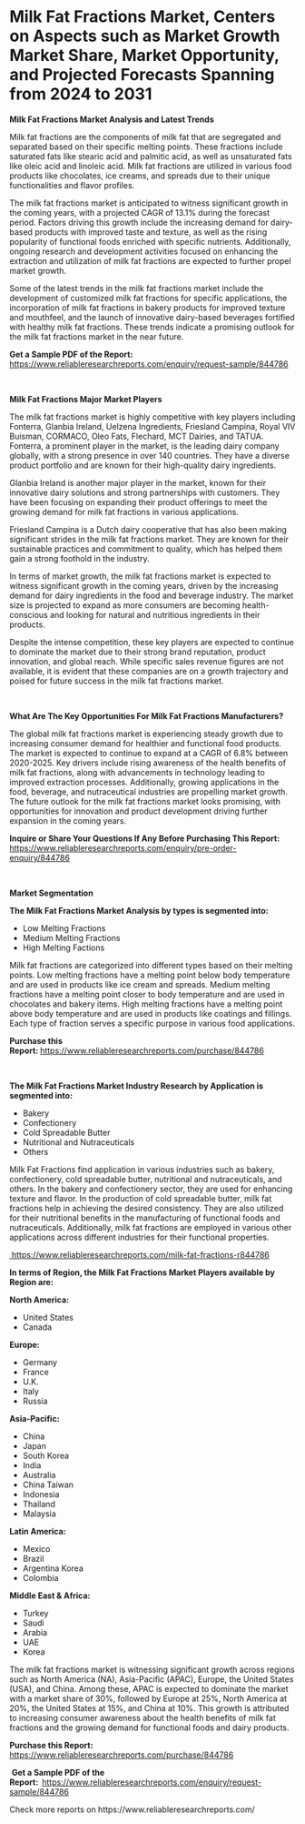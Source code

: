 <p><h1>Milk Fat Fractions Market, Centers on Aspects such as Market Growth Market Share, Market Opportunity, and Projected Forecasts Spanning from 2024 to 2031</h1></p><p><strong>Milk Fat Fractions Market Analysis and Latest Trends</strong></p>
<p><p>Milk fat fractions are the components of milk fat that are segregated and separated based on their specific melting points. These fractions include saturated fats like stearic acid and palmitic acid, as well as unsaturated fats like oleic acid and linoleic acid. Milk fat fractions are utilized in various food products like chocolates, ice creams, and spreads due to their unique functionalities and flavor profiles.</p><p>The milk fat fractions market is anticipated to witness significant growth in the coming years, with a projected CAGR of 13.1% during the forecast period. Factors driving this growth include the increasing demand for dairy-based products with improved taste and texture, as well as the rising popularity of functional foods enriched with specific nutrients. Additionally, ongoing research and development activities focused on enhancing the extraction and utilization of milk fat fractions are expected to further propel market growth.</p><p>Some of the latest trends in the milk fat fractions market include the development of customized milk fat fractions for specific applications, the incorporation of milk fat fractions in bakery products for improved texture and mouthfeel, and the launch of innovative dairy-based beverages fortified with healthy milk fat fractions. These trends indicate a promising outlook for the milk fat fractions market in the near future.</p></p>
<p><strong>Get a Sample PDF of the Report:&nbsp;</strong> <a href="https://www.reliableresearchreports.com/enquiry/request-sample/844786">https://www.reliableresearchreports.com/enquiry/request-sample/844786</a></p>
<p>&nbsp;</p>
<p><strong>Milk Fat Fractions Major Market Players</strong></p>
<p><p>The milk fat fractions market is highly competitive with key players including Fonterra, Glanbia Ireland, Uelzena Ingredients, Friesland Campina, Royal VIV Buisman, CORMACO, Oleo Fats, Flechard, MCT Dairies, and TATUA. Fonterra, a prominent player in the market, is the leading dairy company globally, with a strong presence in over 140 countries. They have a diverse product portfolio and are known for their high-quality dairy ingredients.</p><p>Glanbia Ireland is another major player in the market, known for their innovative dairy solutions and strong partnerships with customers. They have been focusing on expanding their product offerings to meet the growing demand for milk fat fractions in various applications.</p><p>Friesland Campina is a Dutch dairy cooperative that has also been making significant strides in the milk fat fractions market. They are known for their sustainable practices and commitment to quality, which has helped them gain a strong foothold in the industry.</p><p>In terms of market growth, the milk fat fractions market is expected to witness significant growth in the coming years, driven by the increasing demand for dairy ingredients in the food and beverage industry. The market size is projected to expand as more consumers are becoming health-conscious and looking for natural and nutritious ingredients in their products.</p><p>Despite the intense competition, these key players are expected to continue to dominate the market due to their strong brand reputation, product innovation, and global reach. While specific sales revenue figures are not available, it is evident that these companies are on a growth trajectory and poised for future success in the milk fat fractions market.</p></p>
<p>&nbsp;</p>
<p><strong>What Are The Key Opportunities For Milk Fat Fractions Manufacturers?</strong></p>
<p><p>The global milk fat fractions market is experiencing steady growth due to increasing consumer demand for healthier and functional food products. The market is expected to continue to expand at a CAGR of 6.8% between 2020-2025. Key drivers include rising awareness of the health benefits of milk fat fractions, along with advancements in technology leading to improved extraction processes. Additionally, growing applications in the food, beverage, and nutraceutical industries are propelling market growth. The future outlook for the milk fat fractions market looks promising, with opportunities for innovation and product development driving further expansion in the coming years.</p></p>
<p><strong>Inquire or Share Your Questions If Any Before Purchasing This Report:</strong> <a href="https://www.reliableresearchreports.com/enquiry/pre-order-enquiry/844786">https://www.reliableresearchreports.com/enquiry/pre-order-enquiry/844786</a></p>
<p>&nbsp;</p>
<p><strong>Market Segmentation</strong></p>
<p><strong>The Milk Fat Fractions Market Analysis by types is segmented into:</strong></p>
<p><ul><li>Low Melting Fractions</li><li>Medium Melting Fractions</li><li>High Melting Factions</li></ul></p>
<p><p>Milk fat fractions are categorized into different types based on their melting points. Low melting fractions have a melting point below body temperature and are used in products like ice cream and spreads. Medium melting fractions have a melting point closer to body temperature and are used in chocolates and bakery items. High melting fractions have a melting point above body temperature and are used in products like coatings and fillings. Each type of fraction serves a specific purpose in various food applications.</p></p>
<p><strong>Purchase this Report:&nbsp;</strong><a href="https://www.reliableresearchreports.com/purchase/844786">https://www.reliableresearchreports.com/purchase/844786</a></p>
<p>&nbsp;</p>
<p><strong>The Milk Fat Fractions Market Industry Research by Application is segmented into:</strong></p>
<p><ul><li>Bakery</li><li>Confectionery</li><li>Cold Spreadable Butter</li><li>Nutritional and Nutraceuticals</li><li>Others</li></ul></p>
<p><p>Milk Fat Fractions find application in various industries such as bakery, confectionery, cold spreadable butter, nutritional and nutraceuticals, and others. In the bakery and confectionery sector, they are used for enhancing texture and flavor. In the production of cold spreadable butter, milk fat fractions help in achieving the desired consistency. They are also utilized for their nutritional benefits in the manufacturing of functional foods and nutraceuticals. Additionally, milk fat fractions are employed in various other applications across different industries for their functional properties.</p></p>
<p><a href="https://www.reliableresearchreports.com/milk-fat-fractions-r844786">&nbsp;https://www.reliableresearchreports.com/milk-fat-fractions-r844786</a></p>
<p><strong>In terms of Region, the Milk Fat Fractions Market Players available by Region are:</strong></p>
<p>
    <p> <strong> North America: </strong>
        <ul>
            <li>United States</li>
            <li>Canada</li>
        </ul>
        </p> 
    <p> <strong> Europe: </strong>
        <ul>
            <li>Germany</li>
            <li>France</li>
            <li>U.K.</li>
            <li>Italy</li>
            <li>Russia</li>
        </ul>
        </p> 
    <p> <strong> Asia-Pacific: </strong>
        <ul>
            <li>China</li>
            <li>Japan</li>
            <li>South Korea</li>
            <li>India</li>
            <li>Australia</li>
            <li>China Taiwan</li>
            <li>Indonesia</li>
            <li>Thailand</li>
            <li>Malaysia</li>
        </ul>
        </p> 
    <p> <strong> Latin America: </strong>
        <ul>
            <li>Mexico</li>
            <li>Brazil</li>
            <li>Argentina Korea</li>
            <li>Colombia</li>
        </ul>
        </p> 
    <p> <strong> Middle East & Africa: </strong>
        <ul>
            <li>Turkey</li>
            <li>Saudi</li>
            <li>Arabia</li>
            <li>UAE</li>
            <li>Korea</li>
        </ul>
    </p>
    </p>
<p><p>The milk fat fractions market is witnessing significant growth across regions such as North America (NA), Asia-Pacific (APAC), Europe, the United States (USA), and China. Among these, APAC is expected to dominate the market with a market share of 30%, followed by Europe at 25%, North America at 20%, the United States at 15%, and China at 10%. This growth is attributed to increasing consumer awareness about the health benefits of milk fat fractions and the growing demand for functional foods and dairy products.</p></p>
<p><strong>Purchase this Report: </strong><a href="https://www.reliableresearchreports.com/purchase/844786">https://www.reliableresearchreports.com/purchase/844786</a></p>
<p>&nbsp;<strong>Get a Sample PDF of the Report:&nbsp;&nbsp;</strong><a href="https://www.reliableresearchreports.com/enquiry/request-sample/844786">https://www.reliableresearchreports.com/enquiry/request-sample/844786</a></p>
<p><strong></strong></p>
<p>Check more reports on https://www.reliableresearchreports.com/</p>